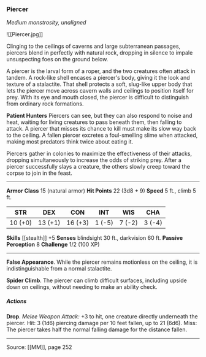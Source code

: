 ### Piercer
_Medium monstrosity, unaligned_

![[Piercer.jpg]]

Clinging to the ceilings of caverns and large subterranean passages, piercers blend in perfectly with natural rock, dropping in silence to impale unsuspecting foes on the ground below.

A piercer is the larval form of a roper, and the two creatures often attack in tandem. A rock-like shell encases a piercer's body, giving it the look and texture of a stalactite. That shell protects a soft, slug-like upper body that lets the piercer move across cavern walls and ceilings to position itself for prey. With its eye and mouth closed, the piercer is difficult to distinguish from ordinary rock formations.

**Patient Hunters** Piercers can see, but they can also respond to noise and heat, waiting for living creatures to pass beneath them, then falling to attack. A piercer that misses its chance to kill must make its slow way back to the ceiling. A fallen piercer excretes a foul-smelling slime when attacked, making most predators think twice about eating it.

Piercers gather in colonies to maximize the effectiveness of their attacks, dropping simultaneously to increase the odds of striking prey. After a piercer successfully slays a creature, the others slowly creep toward the corpse to join in the feast.






---

**Armor Class** 15 (natural armor)
**Hit Points** 22 (3d8 + 9)
**Speed** 5 ft., climb 5 ft.

| STR     | DEX     | CON     | INT     | WIS     | CHA     |
|---------|---------|---------|---------|---------|---------|
| 10 (+0) | 13 (+1) | 16 (+3) | 1 (-5) | 7 (-2) | 3 (-4) |

**Skills** [[stealth]] +5
**Senses** blindsight 30 ft., darkvision 60 ft.
**Passive Perception** 8
**Challenge** 1/2 (100 XP)

---

**False Appearance**. While the piercer remains motionless on the ceiling, it is indistinguishable from a normal stalactite.

**Spider Climb**. The piercer can climb difficult surfaces, including upside down on ceilings, without needing to make an ability check.

##### Actions
**Drop**. _Melee Weapon Attack:_ +3 to hit, one creature directly underneath the piercer. Hit: 3 (1d6) piercing damage per 10 feet fallen, up to 21 (6d6). Miss: The piercer takes half the normal falling damage for the distance fallen.


---

Source: [[MM]], page 252
